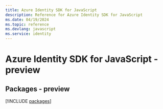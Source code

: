 ```yaml
---
title: Azure Identity SDK for JavaScript
description: Reference for Azure Identity SDK for JavaScript
ms.date: 04/19/2024
ms.topic: reference
ms.devlang: javascript
ms.service: identity
---
```

# Azure Identity SDK for JavaScript - preview
## Packages - preview
[!INCLUDE [packages](identity-index.md)]